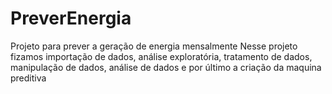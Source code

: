 # PreverEnergia
Projeto para prever a geração de energia mensalmente Nesse projeto fizamos importação de dados, análise exploratória, tratamento de dados, manipulação de dados, análise de dados e por último a criação da maquina preditiva
